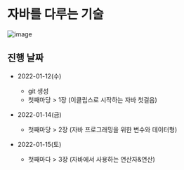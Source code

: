 # 자바를 다루는 기술 
![image](https://user-images.githubusercontent.com/59727902/149100151-80c19afa-a142-438a-ae4e-8fe7392847fd.png)


## 진행 날짜 

- 2022-01-12(수) 
  - git 생성 
  - 첫째마당 > 1장 (이클립스로 시작하는 자바 첫걸음)  
  
- 2022-01-14(금)  
  - 첫째마당 > 2장 (자바 프로그래밍을 위한 변수와 데이터형)   
  
- 2022-01-15(토)
  - 첫째마다 > 3장 (자바에서 사용하는 연산자&연산)
